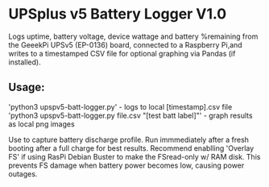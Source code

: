 # UPSplus v5 Battery Logger V1.0

Logs uptime, battery voltage, device wattage and battery %remaining from the
GeeekPi UPSv5 (EP-0136) board, connected to a Raspberry Pi,and writes to a
timestamped CSV file for optional graphing via Pandas (if installed).

## Usage: 
'python3 upspv5-batt-logger.py' - logs to local [timestamp].csv file
'python3 upspv5-batt-logger.py file.csv "[test batt label]"' - graph results as local png images

Use to capture battery discharge profile. Run immmediately after a fresh booting
after a full charge for best results. Recommend enablling 'Overlay FS' if using
RasPi Debian Buster to make the FSread-only w/ RAM disk. This prevents FS damage
when battery power becomes low, causing power outages. 
